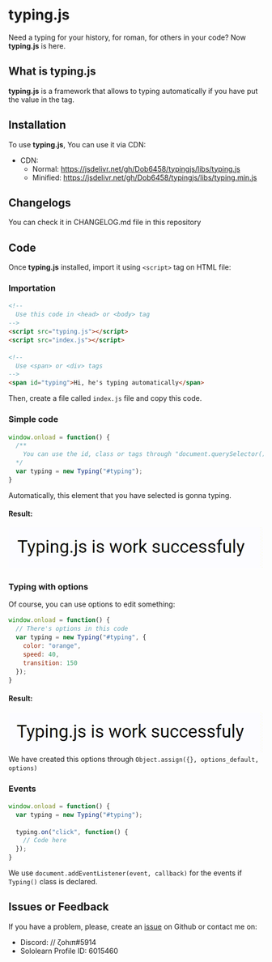 # typing.js
Need a typing for your history, for roman, for others in your code? Now **typing.js** is here.

## What is typing.js
**typing.js** is a framework that allows to typing automatically if you have put the value in the tag.

## Installation
To use **typing.js**, You can use it via CDN: 
- CDN:
  - Normal: https://jsdelivr.net/gh/Dob6458/typingjs/libs/typing.js
  - Minified: https://jsdelivr.net/gh/Dob6458/typingjs/libs/typing.min.js

## Changelogs
You can check it in CHANGELOG.md file in this repository

## Code
Once **typing.js** installed, import it using `<script>` tag on HTML file:
### Importation
```html
<!--
  Use this code in <head> or <body> tag
-->
<script src="typing.js"></script>
<script src="index.js"></script>

<!--
  Use <span> or <div> tags
-->
<span id="typing">Hi, he's typing automatically</span>
```

Then, create a file called `index.js` file and copy this code.
### Simple code
```js
window.onload = function() {
  /**
    You can use the id, class or tags through "document.querySelector()"
  */
  var typing = new Typing("#typing");
}
```
Automatically, this element that you have selected is gonna typing.

#### Result:
![result_one](images/image_one.gif)
### Typing with options
Of course, you can use options to edit something:
```js
window.onload = function() {
  // There's options in this code
  var typing = new Typing("#typing", {
    color: "orange",
    speed: 40,
    transition: 150
  });
}
```
#### Result:
![result_two](images/image_two.gif)
We have created this options through `Object.assign({}, options_default, options)`
### Events
```js
window.onload = function() {
  var typing = new Typing("#typing");

  typing.on("click", function() {
    // Code here
  });
}
```
We use `document.addEventListener(event, callback)` for the events if `Typing()` class is declared.

## Issues or Feedback
If you have a problem, please, create an [issue](https://github.com/Dob6458/typingjs/issues) on Github or contact me on:
- Discord: // ζohιπ#5914
- Sololearn Profile ID: 6015460